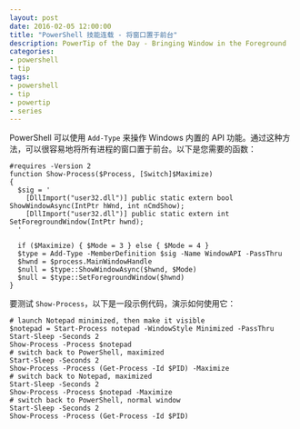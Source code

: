 ```yaml
---
layout: post
date: 2016-02-05 12:00:00
title: "PowerShell 技能连载 - 将窗口置于前台"
description: PowerTip of the Day - Bringing Window in the Foreground
categories:
- powershell
- tip
tags:
- powershell
- tip
- powertip
- series
---
```

PowerShell 可以使用 `Add-Type` 来操作 Windows 内置的 API 功能。通过这种方法，可以很容易地将所有进程的窗口置于前台。以下是您需要的函数：

    #requires -Version 2
    function Show-Process($Process, [Switch]$Maximize)
    {
      $sig = '
        [DllImport("user32.dll")] public static extern bool ShowWindowAsync(IntPtr hWnd, int nCmdShow);
        [DllImport("user32.dll")] public static extern int SetForegroundWindow(IntPtr hwnd);
      '
    
      if ($Maximize) { $Mode = 3 } else { $Mode = 4 }
      $type = Add-Type -MemberDefinition $sig -Name WindowAPI -PassThru
      $hwnd = $process.MainWindowHandle
      $null = $type::ShowWindowAsync($hwnd, $Mode)
      $null = $type::SetForegroundWindow($hwnd)
    }

要测试 `Show-Process`，以下是一段示例代码，演示如何使用它：

    # launch Notepad minimized, then make it visible
    $notepad = Start-Process notepad -WindowStyle Minimized -PassThru
    Start-Sleep -Seconds 2
    Show-Process -Process $notepad
    # switch back to PowerShell, maximized
    Start-Sleep -Seconds 2
    Show-Process -Process (Get-Process -Id $PID) -Maximize
    # switch back to Notepad, maximized
    Start-Sleep -Seconds 2
    Show-Process -Process $notepad -Maximize
    # switch back to PowerShell, normal window
    Start-Sleep -Seconds 2
    Show-Process -Process (Get-Process -Id $PID)

<!--本文国际来源：[Bringing Window in the Foreground](http://community.idera.com/powershell/powertips/b/tips/posts/bringing-window-in-the-foreground)-->
